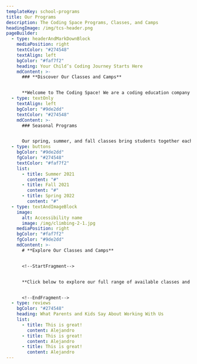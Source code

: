 ```yaml
---
templateKey: school-programs
title: Our Programs
description: The Coding Space Programs, Classes, and Camps
headingImage: /img/tcs-header.png
pageBuilder:
  - type: headerAndMarkDownBlock
    mediaPosition: right
    textColor: "#274548"
    textAlign: left
    bgColor: "#faf7f2"
    heading: Your Child’s Coding Journey Starts Here
    mdContent: >-
      ### **Discover Our Classes and Camps**


      **Welcome to The Coding Space! We are a coding education company dedicated to helping kids learn to code through the development of computational thinking skills, intellectual confidence, self-expression, and independence. Our in-person and virtual classes and camps provide a caring, inclusive, and challenging experience for all students through exceptional curriculum and customized teaching methods delivered by our expert teachers. Learn more about what makes our approach unique here.**
  - type: textOnly
    textAlign: left
    bgColor: "#9de2dd"
    textColor: "#274548"
    mdContent: >-
      ### Seasonal Programs


      Our spring, summer, and fall classes bring students together each week to make progress on individual projects, dive into hands-on activities, and explore opportunities for self-expression. By challenging students at their individual level to create projects as unique as they are, we underscore the power of personalized learning. And with our 4:1 student-to-teacher ratio, students get the guidance they need to keep moving forward. Learn more about each semester by clicking below.
  - type: buttons
    bgColor: "#9de2dd"
    fgColor: "#274548"
    textColor: "#faf7f2"
    list:
      - title: Summer 2021
        content: "#"
      - title: Fall 2021
        content: "#"
      - title: Spring 2022
        content: "#"
  - type: textAndImageBlock
    image:
      alt: Accessibility name
      image: /img/climbing-2-1.jpg
    mediaPosition: right
    bgColor: "#faf7f2"
    fgColor: "#9de2dd"
    mdContent: >-
      # **Explore Our Classes and Camps**


      <!--StartFragment-->


      **Click below to explore our full range of available classes and camps. Search by type, experience level, or location.**


      <!--EndFragment-->
  - type: reviews
    bgColor: "#274548"
    heading: What Parents and Kids Say About Working With Us
    list:
      - title: This is great!
        content: Alejandro
      - title: This is great!
        content: Alejandro
      - title: This is great!
        content: Alejandro
---
```

